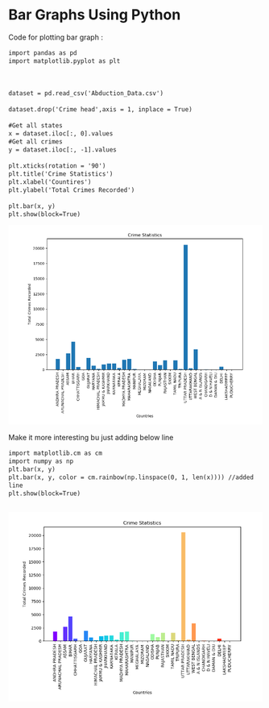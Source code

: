 # Bar Graphs Using Python

Code for plotting bar graph : 

````
import pandas as pd
import matplotlib.pyplot as plt



dataset = pd.read_csv('Abduction_Data.csv')

dataset.drop('Crime head',axis = 1, inplace = True)

#Get all states
x = dataset.iloc[:, 0].values
#Get all crimes
y = dataset.iloc[:, -1].values

plt.xticks(rotation = '90')
plt.title('Crime Statistics')
plt.xlabel('Countires')
plt.ylabel('Total Crimes Recorded')

plt.bar(x, y)
plt.show(block=True)
````

![alt text](https://raw.githubusercontent.com/AbhishekKumar4/Data-Analytics/master/Descriptive%20Statistics%20-%20%20Graphical%20Approaches/2.%20For%20Qualitative%20Categrical%20Variables/Bar%20Graphs/Bar%20graphs%20using%20python/Crims_Stats.PNG)

Make it more interesting bu just adding below line

````
import matplotlib.cm as cm
import numpy as np
plt.bar(x, y)
plt.bar(x, y, color = cm.rainbow(np.linspace(0, 1, len(x)))) //added line
plt.show(block=True)


````

![alt text](https://raw.githubusercontent.com/AbhishekKumar4/Data-Analytics/master/Descriptive%20Statistics%20-%20%20Graphical%20Approaches/2.%20For%20Qualitative%20Categrical%20Variables/Bar%20Graphs/Bar%20graphs%20using%20python/rainbow_barplot.PNG)
